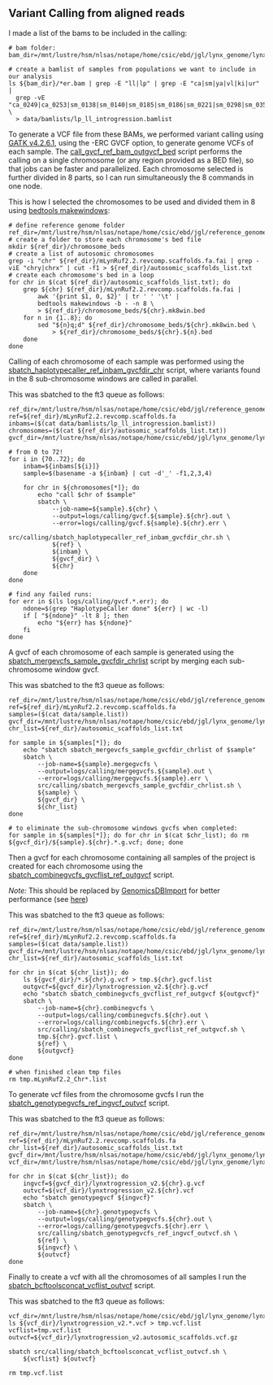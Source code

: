 ## Variant Calling from aligned reads

I made a list of the bams to be included in the calling:
```
# bam folder:
bam_dir=/mnt/lustre/hsm/nlsas/notape/home/csic/ebd/jgl/lynx_genome/lynx_data/mLynRuf2.2_ref_bams

# create a bamlist of samples from populations we want to include in our analysis
ls ${bam_dir}/*er.bam | grep -E "ll|lp" | grep -E "ca|sm|ya|vl|ki|ur" | 
  grep -vE "ca_0249|ca_0253|sm_0138|sm_0140|sm_0185|sm_0186|sm_0221|sm_0298|sm_0359" \
  > data/bamlists/lp_ll_introgression.bamlist
```

To generate a VCF file from these BAMs, we performed variant calling using [GATK v4.2.6.1](https://gatk.broadinstitute.org/hc/en-us), using the -ERC GVCF option, to generate genome VCFs of each sample. The [call_gvcf_ref_bam_outgvcf_bed](src/calling/call_gvcf_ref_bam_outgvcf_bed.sh) script performs the calling on a single chromosome (or any region provided as a BED file), so that jobs can be faster and parallelized. Each chromosome selected is further divided in 8 parts, so I can run simultaneously the 8 commands in one node.

This is how I selected the chromosomes to be used and divided them in 8 using [bedtools makewindows](https://open.bioqueue.org/home/knowledge/showKnowledge/sig/bedtools-makewindows):
```
# define reference genome folder
ref_dir=/mnt/lustre/hsm/nlsas/notape/home/csic/ebd/jgl/reference_genomes/lynx_rufus_mLynRuf2.2
# create a folder to store each chromosome's bed file
mkdir ${ref_dir}/chromosome_beds
# create a list of autosomic chromosomes
grep -i "chr" ${ref_dir}/mLynRuf2.2.revcomp.scaffolds.fa.fai | grep -viE "chry|chrx" | cut -f1 > ${ref_dir}/autosomic_scaffolds_list.txt
# create each chromosome's bed in a loop
for chr in $(cat ${ref_dir}/autosomic_scaffolds_list.txt); do
    grep ${chr} ${ref_dir}/mLynRuf2.2.revcomp.scaffolds.fa.fai |
        awk '{print $1, 0, $2}' | tr ' ' '\t' |
        bedtools makewindows -b - -n 8 \
        > ${ref_dir}/chromosome_beds/${chr}.mk8win.bed
    for n in {1..8}; do
        sed "${n}q;d" ${ref_dir}/chromosome_beds/${chr}.mk8win.bed \
            > ${ref_dir}/chromosome_beds/${chr}.${n}.bed
    done
done
```

Calling of each chromosome of each sample was performed using the [sbatch_haplotypecaller_ref_inbam_gvcfdir_chr](src/calling/sbatch_haplotypecaller_ref_inbam_gvcfdir_chr.sh) script, where variants found in the 8 sub-chromosome windows are called in parallel.

This was sbatched to the ft3 queue as follows:
```
ref_dir=/mnt/lustre/hsm/nlsas/notape/home/csic/ebd/jgl/reference_genomes/lynx_rufus_mLynRuf2.2
ref=${ref_dir}/mLynRuf2.2.revcomp.scaffolds.fa
inbams=($(cat data/bamlists/lp_ll_introgression.bamlist))
chromosomes=($(cat ${ref_dir}/autosomic_scaffolds_list.txt))
gvcf_dir=/mnt/lustre/hsm/nlsas/notape/home/csic/ebd/jgl/lynx_genome/lynx_data/mLynRuf2.2_ref_gvcfs

# from 0 to 72!
for i in {70..72}; do
    inbam=${inbams[${i}]}
    sample=$(basename -a ${inbam} | cut -d'_' -f1,2,3,4)

    for chr in ${chromosomes[*]}; do
        echo "call $chr of $sample"
        sbatch \
            --job-name=${sample}.${chr} \
            --output=logs/calling/gvcf.${sample}.${chr}.out \
            --error=logs/calling/gvcf.${sample}.${chr}.err \
            src/calling/sbatch_haplotypecaller_ref_inbam_gvcfdir_chr.sh \
            ${ref} \
            ${inbam} \
            ${gvcf_dir} \
            ${chr}
    done
done

# find any failed runs:
for err in $(ls logs/calling/gvcf.*.err); do
    ndone=$(grep "HaplotypeCaller done" ${err} | wc -l)
    if [ "${ndone}" -lt 8 ]; then
        echo "${err} has ${ndone}"
    fi
done
```

A gvcf of each chromosome of each sample is generated using the [sbatch_mergevcfs_sample_gvcfdir_chrlist](src/calling/sbatch_mergevcfs_sample_gvcfdir_chrlist.sh) script by merging each sub-chromosome window gvcf.

This was sbatched to the ft3 queue as follows:
```
ref_dir=/mnt/lustre/hsm/nlsas/notape/home/csic/ebd/jgl/reference_genomes/lynx_rufus_mLynRuf2.2
ref=${ref_dir}/mLynRuf2.2.revcomp.scaffolds.fa
samples=($(cat data/sample.list))
gvcf_dir=/mnt/lustre/hsm/nlsas/notape/home/csic/ebd/jgl/lynx_genome/lynx_data/mLynRuf2.2_ref_gvcfs
chr_list=${ref_dir}/autosomic_scaffolds_list.txt

for sample in ${samples[*]}; do
    echo "sbatch sbatch_mergevcfs_sample_gvcfdir_chrlist of $sample"
    sbatch \
        --job-name=${sample}.mergegvcfs \
        --output=logs/calling/mergegvcfs.${sample}.out \
        --error=logs/calling/mergegvcfs.${sample}.err \
        src/calling/sbatch_mergevcfs_sample_gvcfdir_chrlist.sh \
        ${sample} \
        ${gvcf_dir} \
        ${chr_list}
done

# to eliminate the sub-chromosome windows gvcfs when completed:
for sample in ${samples[*]}; do for chr in $(cat $chr_list); do rm ${gvcf_dir}/${sample}.${chr}.*.g.vcf; done; done
```

Then a gvcf for each chromosome containing all samples of the project is created for each chromosome using the [sbatch_combinegvcfs_gvcflist_ref_outgvcf](src/calling/sbatch_combinegvcfs_gvcflist_ref_outgvcf.sh) script. 

*Note:* This should be replaced by [GenomicsDBImport](https://gatk.broadinstitute.org/hc/en-us/articles/360057439331-GenomicsDBImport) for better performance (see [here](https://gatk.broadinstitute.org/hc/en-us/articles/360035535932-Germline-short-variant-discovery-SNPs-Indels))

This was sbatched to the ft3 queue as follows:
```
ref_dir=/mnt/lustre/hsm/nlsas/notape/home/csic/ebd/jgl/reference_genomes/lynx_rufus_mLynRuf2.2
ref=${ref_dir}/mLynRuf2.2.revcomp.scaffolds.fa
samples=($(cat data/sample.list))
gvcf_dir=/mnt/lustre/hsm/nlsas/notape/home/csic/ebd/jgl/lynx_genome/lynx_data/mLynRuf2.2_ref_gvcfs
chr_list=${ref_dir}/autosomic_scaffolds_list.txt

for chr in $(cat ${chr_list}); do
    ls ${gvcf_dir}/*.${chr}.g.vcf > tmp.${chr}.gvcf.list
    outgvcf=${gvcf_dir}/lynxtrogression_v2.${chr}.g.vcf
    echo "sbatch sbatch_combinegvcfs_gvcflist_ref_outgvcf ${outgvcf}"
    sbatch \
        --job-name=${chr}.combinegvcfs \
        --output=logs/calling/combinegvcfs.${chr}.out \
        --error=logs/calling/combinegvcfs.${chr}.err \
        src/calling/sbatch_combinegvcfs_gvcflist_ref_outgvcf.sh \
        tmp.${chr}.gvcf.list \
        ${ref} \
        ${outgvcf}
done

# when finished clean tmp files
rm tmp.mLynRuf2.2_Chr*.list
```

To generate vcf files from the chromosome gvcfs I run the [sbatch_genotypegvcfs_ref_ingvcf_outvcf](src/calling/sbatch_genotypegvcfs_ref_ingvcf_outvcf.sh) script.

This was sbatched to the ft3 queue as follows:
```
ref_dir=/mnt/lustre/hsm/nlsas/notape/home/csic/ebd/jgl/reference_genomes/lynx_rufus_mLynRuf2.2
ref=${ref_dir}/mLynRuf2.2.revcomp.scaffolds.fa
chr_list=${ref_dir}/autosomic_scaffolds_list.txt
gvcf_dir=/mnt/lustre/hsm/nlsas/notape/home/csic/ebd/jgl/lynx_genome/lynx_data/mLynRuf2.2_ref_gvcfs
vcf_dir=/mnt/lustre/hsm/nlsas/notape/home/csic/ebd/jgl/lynx_genome/lynx_data/mLynRuf2.2_ref_vcfs

for chr in $(cat ${chr_list}); do
    ingvcf=${gvcf_dir}/lynxtrogression_v2.${chr}.g.vcf
    outvcf=${vcf_dir}/lynxtrogression_v2.${chr}.vcf
    echo "sbatch genotypegvcf ${ingvcf}"
    sbatch \
        --job-name=${chr}.genotypegvcfs \
        --output=logs/calling/genotypegvcfs.${chr}.out \
        --error=logs/calling/genotypegvcfs.${chr}.err \
        src/calling/sbatch_genotypegvcfs_ref_ingvcf_outvcf.sh \
        ${ref} \
        ${ingvcf} \
        ${outvcf}
done
```

Finally to create a vcf with all the chromosomes of all samples I run the [sbatch_bcftoolsconcat_vcflist_outvcf](src/calling/sbatch_bcftoolsconcat_vcflist_outvcf.sh) script.

This was sbatched to the ft3 queue as follows:
```
vcf_dir=/mnt/lustre/hsm/nlsas/notape/home/csic/ebd/jgl/lynx_genome/lynx_data/mLynRuf2.2_ref_vcfs
ls ${vcf_dir}/lynxtrogression_v2.*.vcf > tmp.vcf.list
vcflist=tmp.vcf.list
outvcf=${vcf_dir}/lynxtrogression_v2.autosomic_scaffolds.vcf.gz

sbatch src/calling/sbatch_bcftoolsconcat_vcflist_outvcf.sh \
    ${vcflist} ${outvcf}

rm tmp.vcf.list
```
